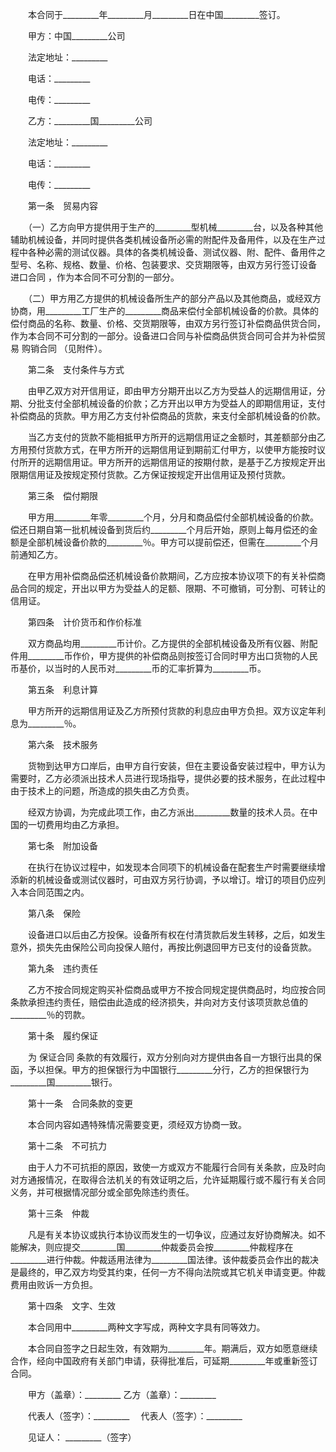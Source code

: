 
 


　　本合同于_________年_________月_________日在中国_________签订。


　　甲方：中国_________公司


　　法定地址：_________


　　电话：_________


　　电传：_________


　　乙方：_________国_________公司


　　法定地址：_________


　　电话：_________


　　电传：_________


　　第一条　贸易内容


　　（一）乙方向甲方提供用于生产的_________型机械_________台，以及各种其他辅助机械设备，并同时提供各类机械设备所必需的附配件及备用件，以及在生产过程中各种必需的测试仪器。具体的各类机械设备、测试仪器、附、配件、备用件之型号、名称、规格、数量、价格、包装要求、交货期限等，由双方另行签订设备
进口合同
，作为本合同不可分割的一部分。


　　（二）甲方用乙方提供的机械设备所生产的部分产品以及其他商品，或经双方协商，用_________工厂生产的_________商品来偿付全部机械设备的价款。具体的偿付商品的名称、数量、价格、交货期限等，由双方另行签订补偿商品供货合同，作为本合同不可分割的一部分。设备进口合同与补偿商品供货合同可合并为补偿贸易
购销合同
（见附件）。


　　第二条　支付条件与方式


　　由甲乙双方对开信用证，即由甲方分期开出以乙方为受益人的远期信用证，分期、分批支付全部机械设备的价款；乙方开出以甲方为受益人的即期信用证，支付补偿商品的货款。甲方用乙方支付补偿商品的货款，来支付全部机械设备的价款。


　　当乙方支付的货款不能相抵甲方所开的远期信用证之金额时，其差额部分由乙方用预付货款方式，在甲方所开的远期信用证到期前汇付甲方，以使甲方能按时议付所开的远期信用证。甲方所开的远期信用证的按期付款，是基于乙方按规定开出限期信用证及按规定预付货款。乙方保证按规定开出信用证及预付货款。


　　第三条　偿付期限


　　甲方用_________年零_________个月，分月和商品偿付全部机械设备的价款。偿还日期自第一批机械设备到货后约_________个月后开始，原则上每月偿还的金额是全部机械设备价款的_________％。甲方可以提前偿还，但需在_________个月前通知乙方。


　　在甲方用补偿商品偿还机械设备价款期间，乙方应按本协议项下的有关补偿商品合同的规定，开出以甲方为受益人的足额、限期、不可撤销，可分割、可转让的信用证。


　　第四条　计价货币和作价标准


　　双方商品均用_________币计价。乙方提供的全部机械设备及所有仪器、附配件用_________币作价，甲方提供的补偿商品则按签订合同时甲方出口货物的人民币基价，以当时的人民币对_________币的汇率折算为_________币。


　　第五条　利息计算


　　甲方所开的远期信用证及乙方所预付货款的利息应由甲方负担。双方议定年利息为_________％。


　　第六条　技术服务


　　货物到达甲方口岸后，由甲方自行安装，但在主要设备安装过程中，甲方认为需要时，乙方必须派出技术人员进行现场指导，提供必要的技术服务，在此过程中由于技术上的问题，所造成的损失由乙方负责。


　　经双方协调，为完成此项工作，由乙方派出_________数量的技术人员。在中国的一切费用均由乙方承担。


　　第七条　附加设备


　　在执行在协议过程中，如发现本合同项下的机械设备在配套生产时需要继续增添新的机械设备或测试仪器时，可由双方另行协调，予以增订。增订的项目仍应列入本合同范围之内。


　　第八条　保险


　　设备进口以后由乙方投保。设备所有权在付清货款后发生转移，之后，如发生意外，损失先由保险公司向投保人赔付，再按比例退回甲方已支付的设备货款。


　　第九条　违约责任


　　乙方不按合同规定购买补偿商品或甲方不按合同规定提供商品时，均应按合同条款承担违约责任，赔偿由此造成的经济损失，并向对方支付该项货款总值的_________％的罚款。


　　第十条　履约保证


　　为
保证合同
条款的有效履行，双方分别向对方提供由各自一方银行出具的保函，予以担保。甲方的担保银行为中国银行_________分行，乙方的担保银行为_________国_________银行。


　　第十一条　合同条款的变更


　　本合同内容如遇特殊情况需要变更，须经双方协商一致。


　　第十二条　不可抗力


　　由于人力不可抗拒的原因，致使一方或双方不能履行合同有关条款，应及时向对方通报情况，在取得合法机关的有效证明之后，允许延期履行或不履行有关合同义务，并可根据情况部分或全部免除违约责任。


　　第十三条　仲裁


　　凡是有关本协议或执行本协议而发生的一切争议，应通过友好协商解决。如不能解决，则应提交_________国_________仲裁委员会按_________仲裁程序在_________进行仲裁。仲裁适用法律为_________国法律。该仲裁委员会作出的裁决是最终的，甲乙双方均受其约束，任何一方不得向法院或其它机关申请变更。仲裁费用由败诉一方负担。


　　第十四条　文字、生效


　　本合同用中_________两种文字写成，两种文字具有同等效力。


　　本合同自签字之日起生效，有效期为_________年。期满后，双方如愿意继续合作，经向中国政府有关部门申请，获得批准后，可延期_________年或重新签订合同。


　　甲方（盖章）：_________ 乙方（盖章）：_________


　　代表人（签字）：_________　 代表人（签字）：_________


　　见证人： _________（签字）
 


 

 
 
 
 
 
  


  
 

  


  


  
 
 
 
 

